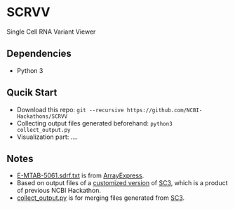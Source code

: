 # SCRVV
Single Cell RNA Variant Viewer

## Dependencies
* Python 3

## Qucik Start
- Download this repo: `git --recursive https://github.com/NCBI-Hackathons/SCRVV`
- Collecting output files generated beforehand: `python3 collect_output.py`
- Visualization part: ....

## Notes

* [E-MTAB-5061.sdrf.txt](E-MTAB-5061.sdrf.txt) is from [ArrayExpress](https://www.ebi.ac.uk/arrayexpress/experiments/E-MTAB-5061/).
* Based on output files of a [customized version](https://github.com/hsiaoyi0504/SC3) of [SC3](https://github.com/NCBI-Hackathons/SC3), which is a product of previous NCBI Hackathon.
* [collect_output.py](collect_output.py) is for merging files generated from [SC3]((https://github.com/hsiaoyi0504/SC3)).